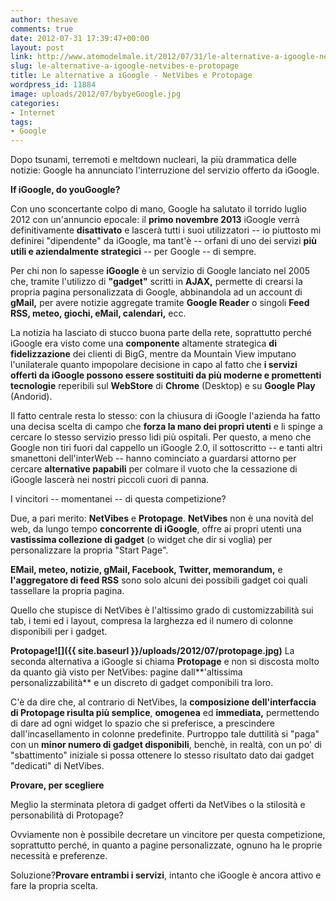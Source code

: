 ```yaml
---
author: thesave
comments: true
date: 2012-07-31 17:39:47+00:00
layout: post
link: http://www.atomodelmale.it/2012/07/31/le-alternative-a-igoogle-netvibes-e-protopage/
slug: le-alternative-a-igoogle-netvibes-e-protopage
title: Le alternative a iGoogle - NetVibes e Protopage
wordpress_id: 11884
image: uploads/2012/07/bybyeGoogle.jpg
categories:
- Internet
tags:
- Google
---
```


Dopo tsunami, terremoti e meltdown nucleari, la più drammatica delle notizie: Google ha annunciato l'interruzione del servizio offerto da iGoogle.

**If iGoogle, do youGoogle?**

Con uno sconcertante colpo di mano, Google ha salutato il torrido luglio 2012 con un'annuncio epocale: il **primo novembre 2013** iGoogle verrà definitivamente **disattivato** e lascerà tutti i suoi utilizzatori -- io piuttosto mi definirei "dipendente" da iGoogle, ma tant'è -- orfani di uno dei servizi **più utili e aziendalmente strategici** -- per Google -- di sempre.

Per chi non lo sapesse **iGoogle** è un servizio di Google lanciato nel 2005 che, tramite l'utilizzo di **"gadget"** scritti in **AJAX,** permette di crearsi la propria pagina personalizzata di Google, abbinandola ad un account di **gMail,** per avere notizie aggregate tramite **Google Reader** o singoli **Feed RSS, meteo, giochi, eMail, calendari,** ecc.

La notizia ha lasciato di stucco buona parte della rete, soprattutto perché iGoogle era visto come una **componente** altamente strategica **di fidelizzazione** dei clienti di BigG, mentre da Mountain View imputano l'unilaterale quanto impopolare decisione in capo al fatto che **i servizi offerti da iGoogle possono essere sostituiti da più moderne e promettenti tecnologie** reperibili sul **WebStore** di **Chrome** (Desktop) e su **Google Play** (Andorid).

Il fatto centrale resta lo stesso: con la chiusura di iGoogle l'azienda ha fatto una decisa scelta di campo che **forza la mano dei propri utenti** e li spinge a cercare lo stesso servizio presso lidi più ospitali. Per questo, a meno che Google non tiri fuori dal cappello un iGoogle 2.0, il sottoscritto -- e tanti altri smanettoni dell'interWeb -- hanno cominciato a guardarsi attorno per cercare **alternative papabili** per colmare il vuoto che la cessazione di iGoogle lascerà nei nostri piccoli cuori di panna.

I vincitori -- momentanei -- di questa competizione?

Due, a pari merito: **NetVibes** e **Protopage**. **NetVibes** non è una novità del web, da lungo tempo **concorrente  di iGoogle**, offre ai propri utenti una **vastissima collezione di gadget** (o widget che dir si voglia) per personalizzare la propria "Start Page".

**EMail, meteo, notizie, gMail, Facebook, Twitter, memorandum,** e **l'aggregatore di feed RSS** sono solo alcuni dei possibili gadget coi quali tassellare la propria pagina.

Quello che stupisce di NetVibes è l'altissimo grado di customizzabilità sui tab, i temi ed i layout, compresa la larghezza ed il numero di colonne disponibili per i gadget.

**Protopage![]({{ site.baseurl }}/uploads/2012/07/protopage.jpg)** La seconda alternativa a iGoogle si chiama **Protopage** e non si discosta molto da quanto già visto per NetVibes: pagine dall**'altissima personalizzabilità** e un discreto di gadget componibili tra loro.

C'è da dire che, al contrario di NetVibes, la **composizione dell'interfaccia di Protopage risulta più semplice**, **omogenea** ed **immediata,** permettendo di dare ad ogni widget lo spazio che si preferisce, a prescindere dall'incasellamento in colonne predefinite. Purtroppo tale duttilità si "paga" con un **minor numero di gadget disponibili**, benchè, in realtà, con un po' di "sbattimento" iniziale si possa ottenere lo stesso risultato dato dai gadget "dedicati" di NetVibes.

**Provare, per scegliere**

Meglio la sterminata pletora di gadget offerti da NetVibes o la stilosità e personabilità di Protopage?

Ovviamente non è possibile decretare un vincitore per questa competizione, soprattutto perché, in quanto a pagine personalizzate, ognuno ha le proprie necessità e preferenze.

Soluzione?**Provare entrambi i servizi**, intanto che iGoogle è ancora attivo e fare la propria scelta.
